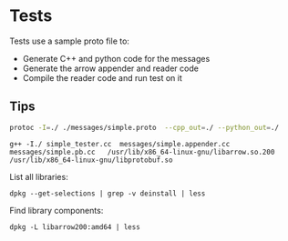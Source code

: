 # Tests

Tests use a sample proto file to:
* Generate C++ and python code for the messages
* Generate the arrow appender and reader code
* Compile the reader code and run test on it

## Tips

```bash
protoc -I=./ ./messages/simple.proto  --cpp_out=./ --python_out=./
```

```
g++ -I./ simple_tester.cc  messages/simple.appender.cc messages/simple.pb.cc   /usr/lib/x86_64-linux-gnu/libarrow.so.200 /usr/lib/x86_64-linux-gnu/libprotobuf.so
```

List all libraries:
```
dpkg --get-selections | grep -v deinstall | less
```
Find library components:
```
dpkg -L libarrow200:amd64 | less
```

